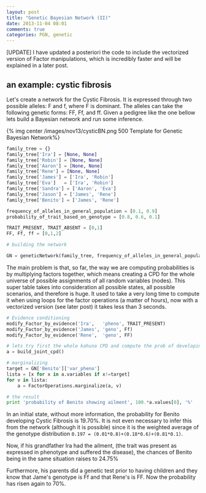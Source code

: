 ```yaml
---
layout: post
title: "Genetic Bayesian Network (II)"
date: 2013-11-04 08:01
comments: true
categories: PGN, genetic
---
```


[UPDATE] I have updated a posteriori the code to include the vectorized version of Factor manipulations, which is incredibly faster and will be explained in a later post.

## an example: cystic fibrosis

Let's create a network for the Cystic Fibrosis. It is expressed through two possible alleles: F and f, where F is dominant. The alleles can take the following genetic forms: FF, Ff, and ff. Given a pedigree like the one bellow lets build a Bayesian network and run some inference.

{% img center /images/nov13/cysticBN.png 500 Template for Genetic Bayesian Network%}

```python creating genetic Bayesian network
family_tree = {}
family_tree['Ira'] = [None, None]
family_tree['Robin'] = [None, None]
family_tree['Aaron'] = [None, None]
family_tree['Rene'] = [None, None]
family_tree['James'] = ['Ira', 'Robin']
family_tree['Eva']   = ['Ira', 'Robin']
family_tree['Sandra'] = ['Aaron', 'Eva']
family_tree['Jason'] = ['James', 'Rene']
family_tree['Benito'] = ['James', 'Rene']

frequency_of_alleles_in_general_population = [0.1, 0.9]
probability_of_trait_based_on_genotype = [0.8, 0.6, 0.1]

TRAIT_PRESENT, TRAIT_ABSENT = [0,1]
FF, Ff, ff = [0,1,2]

# building the network

GN = geneticNetwork(family_tree, frequency_of_alleles_in_general_population, probability_of_trait_based_on_genotype)
```

The main problem is that, so far, the way we are computing probabilities is by multiplying factors together, which means creating a CPD for the whole universe of possible assignments of all random variables (nodes). This super table takes into consideration all possible states, all possible scenarios, and therefore is huge. It used to take a very long time to compute it when using loops for the factor operations (a matter of hours), now with a vectorized version (see later post) it takes less than 3 seconds.

```python running the network
# Evidence conditioning
modify_Factor_by_evidence('Ira',   'pheno', TRAIT_PRESENT)
modify_Factor_by_evidence('James', 'geno', Ff)
modify_Factor_by_evidence('Rene',  'geno', FF)

# lets try first the whole kahuna CPD and compute the prob of developing CF
a = build_joint_cpd()

# marginalizing
target = GN['Benito']['var_pheno']
lista = [x for x in a.variables if x!=target]
for v in lista:
    a = FactorOperations.marginalize(a, v)

# the result
print 'probability of Benito showing ailment', 100.*a.values[0], '%'
```

In an initial state, without more information, the probability for Benito developing Cystic Fibrosis is 19.70%. It is not even necessary to infer this from the network (although it is possible) since it is the weighted average of the genotype distribution ```0.197 = (0.01*0.8)+(0.18*0.6)+(0.81*0.1)```.

Now, if his grandfather Ira had the ailment, (the trait was present as expressed in phenotype and suffered the disease), the chances of Benito being in the same situation raises to 24.75%

Furthermore, his parents did a genetic test prior to having children and they know that Jame's genotype is Ff and that Rene's is FF. Now the probability has risen again to 70%.


